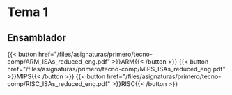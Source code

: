 # Tema 1
## Ensamblador
{{< button href="/files/asignaturas/primero/tecno-comp/ARM_ISAs_reduced_eng.pdf" >}}ARM{{< /button >}}
{{< button href="/files/asignaturas/primero/tecno-comp/MIPS_ISAs_reduced_eng.pdf" >}}MIPS{{< /button >}}
{{< button href="/files/asignaturas/primero/tecno-comp/RISC_ISAs_reduced_eng.pdf" >}}RISC{{< /button >}}

